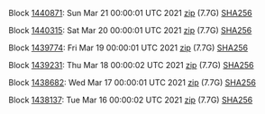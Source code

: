 Block [1440871](https://insight.dash.org/insight/block/000000000000001d4c576fb0d7c66255c5f51dc84ba246b9ed6cca5aa6dc3996): Sun Mar 21 00:00:01 UTC 2021 [zip](https://dash-bootstrap.ams3.digitaloceanspaces.com/mainnet/2021-03-21/bootstrap.dat.zip) (7.7G) [SHA256](https://dash-bootstrap.ams3.digitaloceanspaces.com/mainnet/2021-03-21/sha256.txt)

Block [1440315](https://insight.dash.org/insight/block/00000000000000048fac577bf200f1e0ab0ff772e81b284b027e20dc39881245): Sat Mar 20 00:00:01 UTC 2021 [zip](https://dash-bootstrap.ams3.digitaloceanspaces.com/mainnet/2021-03-20/bootstrap.dat.zip) (7.7G) [SHA256](https://dash-bootstrap.ams3.digitaloceanspaces.com/mainnet/2021-03-20/sha256.txt)

Block [1439774](https://insight.dash.org/insight/block/000000000000001095d6dde3548d0c03a620b8c2bdaf569001da063f4429d104): Fri Mar 19 00:00:01 UTC 2021 [zip](https://dash-bootstrap.ams3.digitaloceanspaces.com/mainnet/2021-03-19/bootstrap.dat.zip) (7.7G) [SHA256](https://dash-bootstrap.ams3.digitaloceanspaces.com/mainnet/2021-03-19/sha256.txt)

Block [1439231](https://insight.dash.org/insight/block/00000000000000179d96a4c994815b45365b03a95cf9fe724983ac58b3bd69a2): Thu Mar 18 00:00:02 UTC 2021 [zip](https://dash-bootstrap.ams3.digitaloceanspaces.com/mainnet/2021-03-18/bootstrap.dat.zip) (7.7G) [SHA256](https://dash-bootstrap.ams3.digitaloceanspaces.com/mainnet/2021-03-18/sha256.txt)

Block [1438682](https://insight.dash.org/insight/block/000000000000000cd2c9e97645582e688c2932a6e78118d1f1f1f0dce10dda2d): Wed Mar 17 00:00:01 UTC 2021 [zip](https://dash-bootstrap.ams3.digitaloceanspaces.com/mainnet/2021-03-17/bootstrap.dat.zip) (7.7G) [SHA256](https://dash-bootstrap.ams3.digitaloceanspaces.com/mainnet/2021-03-17/sha256.txt)

Block [1438137](https://insight.dash.org/insight/block/000000000000000b9b52cc46f93f5e3e73e5d35b92a3416a4bfd0264655b4cac): Tue Mar 16 00:00:02 UTC 2021 [zip](https://dash-bootstrap.ams3.digitaloceanspaces.com/mainnet/2021-03-16/bootstrap.dat.zip) (7.7G) [SHA256](https://dash-bootstrap.ams3.digitaloceanspaces.com/mainnet/2021-03-16/sha256.txt)
